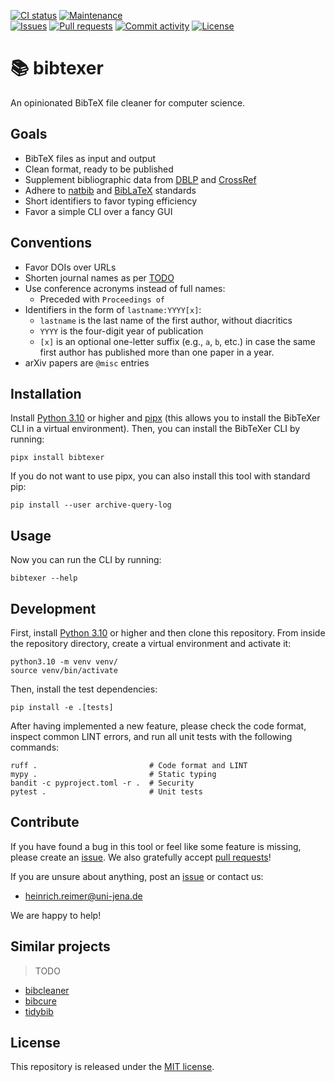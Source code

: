 [![CI status](https://img.shields.io/github/actions/workflow/status/heinrichreimer/bibtexer/ci.yml?branch=main&style=flat-square)](https://github.com/heinrichreimer/bibtexer/actions/workflows/ci.yml)
[![Maintenance](https://img.shields.io/maintenance/yes/2024?style=flat-square)](https://github.com/heinrichreimer/bibtexer/graphs/contributors)  
[![Issues](https://img.shields.io/github/issues/heinrichreimer/bibtexer?style=flat-square)](https://github.com/heinrichreimer/bibtexer/issues)
[![Pull requests](https://img.shields.io/github/issues-pr/heinrichreimer/bibtexer?style=flat-square)](https://github.com/heinrichreimer/bibtexer/pulls)
[![Commit activity](https://img.shields.io/github/commit-activity/m/heinrichreimer/bibtexer?style=flat-square)](https://github.com/heinrichreimer/bibtexer/commits)
[![License](https://img.shields.io/github/license/heinrichreimer/bibtexer?style=flat-square)](LICENSE)

# 📚 bibtexer

An opinionated BibTeX file cleaner for computer science.

## Goals

- BibTeX files as input and output
- Clean format, ready to be published
- Supplement bibliographic data from [DBLP](https://dblp.org/) and [CrossRef](https://crossref.org/)
- Adhere to [natbib](https://ctan.org/pkg/natbib) and [BibLaTeX](https://ctan.org/pkg/biblatex) standards
- Short identifiers to favor typing efficiency
- Favor a simple CLI over a fancy GUI

## Conventions

- Favor DOIs over URLs
- Shorten journal names as per [TODO](somestandard)
- Use conference acronyms instead of full names:
  - Preceded with `Proceedings of`
- Identifiers in the form of `lastname:YYYY[x]`:
  - `lastname` is the last name of the first author, without diacritics
  - `YYYY` is the four-digit year of publication
  - `[x]` is an optional one-letter suffix (e.g., `a`, `b`, etc.) in case the same first author has published more than one paper in a year.
- arXiv papers are `@misc` entries

## Installation

Install [Python 3.10](https://python.org/downloads/) or higher and [pipx](https://pypa.github.io/pipx/installation/) (this allows you to install the BibTeXer CLI in a virtual environment).
Then, you can install the BibTeXer CLI by running:

```shell
pipx install bibtexer
```

If you do not want to use pipx, you can also install this tool with standard pip:

```shell
pip install --user archive-query-log
```

## Usage

Now you can run the CLI by running:

```shell
bibtexer --help
```

## Development

First, install [Python 3.10](https://python.org/downloads/) or higher and then clone this repository.
From inside the repository directory, create a virtual environment and activate it:

```shell
python3.10 -m venv venv/
source venv/bin/activate
```

Then, install the test dependencies:

```shell
pip install -e .[tests]
```

After having implemented a new feature, please check the code format, inspect common LINT errors, and run all unit tests with the following commands:

```shell
ruff .                         # Code format and LINT
mypy .                         # Static typing
bandit -c pyproject.toml -r .  # Security
pytest .                       # Unit tests
```

## Contribute

If you have found a bug in this tool or feel like some feature is missing, please create an [issue](https://github.com/heinrichreimer/bibtexer/issues). We also gratefully accept [pull requests](https://github.com/heinrichreimer/bibtexer/pulls)!

If you are unsure about anything, post an [issue](https://github.com/heinrichreimer/bibtexer/issues/new) or contact us:

- [heinrich.reimer@uni-jena.de](mailto:heinrich.reimer@uni-jena.de)

We are happy to help!

## Similar projects

> TODO

- [bibcleaner](https://github.com/sirrice/bibcleaner)
- [bibcure](https://github.com/bibcure/bibcure)
- [tidybib](https://github.com/ntessore/tidybib)

## License

This repository is released under the [MIT license](LICENSE).
